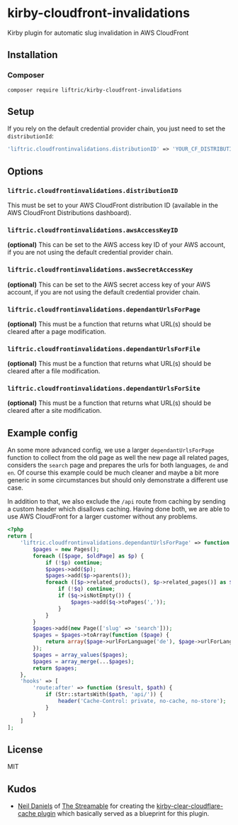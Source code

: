 # kirby-cloudfront-invalidations

Kirby plugin for automatic slug invalidation in AWS CloudFront

## Installation

### Composer

```
composer require liftric/kirby-cloudfront-invalidations
```

## Setup

If you rely on the default credential provider chain, you just need to set the `distributionId`:

```php
'liftric.cloudfrontinvalidations.distributionID' => 'YOUR_CF_DISTRIBUTION_ID'
```

## Options

### `liftric.cloudfrontinvalidations.distributionID`
This must be set to your AWS CloudFront distribution ID (available in the AWS CloudFront Distributions dashboard).

### `liftric.cloudfrontinvalidations.awsAccessKeyID`
**(optional)** This can be set to the AWS access key ID of your AWS account, if you are not using the default credential provider chain.

### `liftric.cloudfrontinvalidations.awsSecretAccessKey`
**(optional)** This can be set to the AWS secret access key of your AWS account, if you are not using the default credential provider chain.

### `liftric.cloudfrontinvalidations.dependantUrlsForPage`
**(optional)** This must be a function that returns what URL(s) should be cleared after a page modification.

### `liftric.cloudfrontinvalidations.dependantUrlsForFile`
**(optional)** This must be a function that returns what URL(s) should be cleared after a file modification.

### `liftric.cloudfrontinvalidations.dependantUrlsForSite`
**(optional)** This must be a function that returns what URL(s) should be cleared after a site modification.

## Example config

An some more advanced config, we use a larger `dependantUrlsForPage` function to collect from the old page as well the new page all related pages, considers the `search` page and prepares the urls for both languages, `de` and `en`. Of course this example could be much cleaner and maybe a bit more generic in some circumstances but should only demonstrate a different use case.

In addition to that, we also exclude the `/api` route from caching by sending a custom header which disallows caching. Having done both, we are able to use AWS CloudFront for a larger customer without any problems.

```php
<?php
return [
    'liftric.cloudfrontinvalidations.dependantUrlsForPage' => function ($hook, $page, $oldPage = null) {
        $pages = new Pages();
        foreach ([$page, $oldPage] as $p) {
            if (!$p) continue;
            $pages->add($p);
            $pages->add($p->parents());
            foreach ([$p->related_products(), $p->related_pages()] as $q) {
                if (!$q) continue;
                if ($q->isNotEmpty()) {
                    $pages->add($q->toPages(','));
                }
            }
        }
        $pages->add(new Page(['slug' => 'search']));
        $pages = $pages->toArray(function ($page) {
            return array($page->urlForLanguage('de'), $page->urlForLanguage('en'));
        });
        $pages = array_values($pages);
        $pages = array_merge(...$pages);
        return $pages;
    },
    'hooks' => [
        'route:after' => function ($result, $path) {
            if (Str::startsWith($path, 'api/')) {
                header('Cache-Control: private, no-cache, no-store');
            }
        }
    ]
];
```

## License

MIT

## Kudos

- [Neil Daniels](https://github.com/neildaniels) of [The Streamable](https://thestreamable.com) for creating the [kirby-clear-cloudflare-cache plugin](https://github.com/thestreamable/kirby-clear-cloudflare-cache) which basically served as a blueprint for this plugin.
